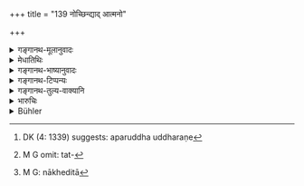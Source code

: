 +++
title = "139 नोच्छिन्द्याद् आत्मनो"

+++

<details><summary>गङ्गानथ-मूलानुवादः</summary>

He shall not cut off his own root, nor that of others, through excessive greed; by cutting off his own root he causes suffering to himself as well as to others.—(139)
</details>

<details><summary>मेधातिथिः</summary>

करशुल्कादेर् अग्रहणम् **आत्मनो** मूलछेदः, अतिबहुग्रहणं **परेषाम्** । तच् च **तृष्णया** भवतीत्य् अनुवादः । आत्मनो मूलच्छेदेनात्मपीडा भवति, कोशक्षयात् । अतस् ते ऽपि पीड्यन्ते । उपस्थिते विग्रहे क्षीणकोशशक्तिर् अरिभिर् अपरुद्धोद्धरणे[^१५५] ऽवश्यं भवेत् । सा च तेषां महती पीडा । यत् तु सार्वकालिकं करग्रहणं तत्संपादयतो[^१५६] न खेदिता[^१५७] भवति ॥ ७.१३९ ॥


[^१५७]:
     M G: nākheditā


[^१५६]:
     M G omit: tat-


[^१५५]:
     DK (4: 1339) suggests: aparuddha uddharaṇe
</details>

<details><summary>गङ्गानथ-भाष्यानुवादः</summary>

The ‘cutting off of his own root’ consists in not realising taxes and duties; and excessive taxation constitutes the ‘cutting off of the root of others’; and as a matter of course, the latter is due to excessive greed; and this is what is reiterated in the text.

The ‘cutting off of his own root’ causes Suffering to the King himself, by the depletion of his treasury. From the same cause others also come to suffer. For if a war were to break out, and the King’s finances happened to be low, his defeat and destruc tion would be certain; and this would constitute a great suffering for the people.

On the other hand, if the King were to realise taxes at all times of the year, this also makes the people wretched.—(139)
</details>

<details><summary>गङ्गानथ-टिप्पन्यः</summary>

This verse is quoted in *Vīramitrodayā* (Rājanīti, p. 275), which explains ‘*ātmamūloccheda*’ as ‘not realising revenues and taxes,’ and ‘*paramuloccheda*’ as ‘realising more revenue and taxes than what is proper.’
</details>

<details><summary>गङ्गानथ-तुल्य-वाक्यानि</summary>

*Mahābhārata* (12.87.18).—‘Taxes therefore shall be levied by the king
after proper investigation; he should not destroy his own as well as other people’s roots by too much greed.’

*Yājñavalkya* (1.338-339).—‘The king, who unlawfully adds to his
treasury out of the kingdom, speedily perishes along with his relations, losing all his prosperity. The fire arising out of the heat produced by harassing the people, is extinguished only after having burnt the king’s prosperity, family and life.’

*Kātyāyana* (Vīramitrodaya-Rājanīti, p. 276).—‘The king who unlawfully
realises from the kingdom, taxes, fines, duties and shares of the land’s produce, is a sinner.’
</details>

<details><summary>भारुचिः</summary>

तद् एव प्रतिषेधाद् आत्मनः परेषां च तन्त्रं नोच्छिन्द्यात् ॥ ७.१३९ ॥
</details>

<details><summary>Bühler</summary>

139	Let him not cut up his own root (by levying no taxes), nor the root of other (men) by excessive greed; for by cutting up his own root (or theirs), he makes himself or them wretched.
</details>
